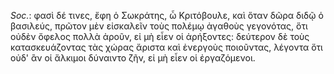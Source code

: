 

*Soc.*: φασὶ δέ τινες, ἔφη ὁ Σωκράτης, ὦ Κριτόβουλε, καὶ ὅταν δῶρα διδῷ ὁ βασιλεύς, πρῶτον μὲν εἰσκαλεῖν τοὺς πολέμῳ ἀγαθοὺς γεγονότας, ὅτι οὐδὲν ὄφελος πολλὰ ἀροῦν, εἰ μὴ εἶεν οἱ ἀρήξοντες: δεύτερον δὲ τοὺς κατασκευάζοντας τὰς χώρας ἄριστα καὶ ἐνεργοὺς ποιοῦντας, λέγοντα ὅτι οὐδ' ἂν οἱ ἄλκιμοι δύναιντο ζῆν, εἰ μὴ εἶεν οἱ ἐργαζόμενοι.